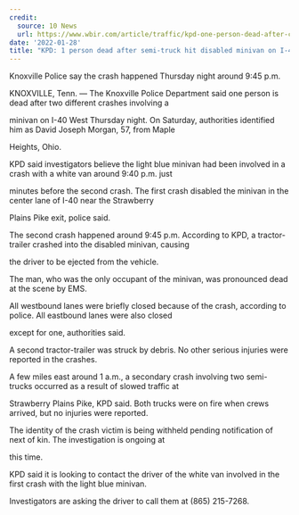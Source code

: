 ```yaml
---
credit:
  source: 10 News
  url: https://www.wbir.com/article/traffic/kpd-one-person-dead-after-crash-on-1-40-west-at-strawberry-plains-pike/51-a4302315-7b53-4981-90fd-68fa16fbea0b
date: '2022-01-28'
title: "KPD: 1 person dead after semi-truck hit disabled minivan on I-40 West at Strawberry Plains Pike"
---
```

Knoxville Police say the crash happened Thursday night around 9:45 p.m.

KNOXVILLE, Tenn. — The Knoxville Police Department said one person is dead after two different crashes involving a 

minivan on I-40 West Thursday night. On Saturday, authorities identified him as David Joseph Morgan, 57, from Maple 

Heights, Ohio.

KPD said investigators believe the light blue minivan had been involved in a crash with a white van around 9:40 p.m. just 

minutes before the second crash. The first crash disabled the minivan in the center lane of I-40 near the Strawberry 

Plains Pike exit, police said.

The second crash happened around 9:45 p.m. According to KPD, a tractor-trailer crashed into the disabled minivan, causing 

the driver to be ejected from the vehicle.

The man, who was the only occupant of the minivan, was pronounced dead at the scene by EMS.

All westbound lanes were briefly closed because of the crash, according to police. All eastbound lanes were also closed 

except for one, authorities said.

A second tractor-trailer was struck by debris. No other serious injuries were reported in the crashes.

A few miles east around 1 a.m., a secondary crash involving two semi-trucks occurred as a result of slowed traffic at 

Strawberry Plains Pike, KPD said. Both trucks were on fire when crews arrived, but no injuries were reported.

The identity of the crash victim is being withheld pending notification of next of kin. The investigation is ongoing at 

this time.

KPD said it is looking to contact the driver of the white van involved in the first crash with the light blue minivan. 

Investigators are asking the driver to call them at (865) 215-7268.

